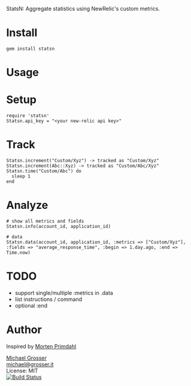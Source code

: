 StatsN: Aggregate statistics using NewRelic's custom metrics.

Install
=======

    gem install statsn

Usage
=====

# Setup
    require 'statsn'
    Statsn.api_key = "<your new-relic api key>"

# Track
    Statsn.increment("Custom/Xyz") -> tracked as "Custom/Xyz"
    Statsn.increment(Abc::Xyz) -> tracked as "Custom/Abc/Xyz"
    Statsn.time("Custom/Abc") do
      sleep 1
    end

# Analyze

    # show all metrics and fields
    Statsn.info(account_id, application_id)

    # data
    Statsn.data(account_id, application_id, :metrics => ["Custom/Xyz"], :fields => "average_response_time", :begin => 1.day.ago, :end => Time.now)

# TODO
 - support single/multiple :metrics in .data
 - list instructions / command
 - optional :end

Author
======
Inspired by [Morten Primdahl](https://github.com/morten)

[Michael Grosser](http://grosser.it)<br/>
michael@grosser.it<br/>
License: MIT<br/>
[![Build Status](https://travis-ci.org/grosser/statsn.png)](https://travis-ci.org/grosser/statsn)
